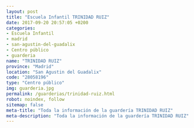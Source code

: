 ```yaml
---
layout: post
title: "Escuela Infantil TRINIDAD RUIZ"
date: 2017-09-20 20:57:05 +0200
categories:
- Escuela Infantil
- madrid
- san-agustin-del-guadalix
- Centro público
- guarderia
name: "TRINIDAD RUIZ"
province: "Madrid"
location: "San Agustin del Guadalix"
code: "28058196"
type: "Centro público"
img: guarderia.jpg
permalink: /guarderias/trinidad-ruiz.html
robot: noindex, follow
sitemap: false
meta-title: "Toda la información de la guardería TRINIDAD RUIZ"
meta-description: "Toda la información de la guardería TRINIDAD RUIZ"
---
```

